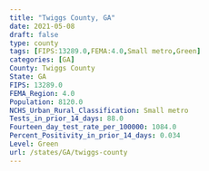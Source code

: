 ```yaml
---
title: "Twiggs County, GA"
date: 2021-05-08
draft: false
type: county
tags: [FIPS:13289.0,FEMA:4.0,Small metro,Green]
categories: [GA]
County: Twiggs County
State: GA
FIPS: 13289.0
FEMA_Region: 4.0
Population: 8120.0
NCHS_Urban_Rural_Classification: Small metro
Tests_in_prior_14_days: 88.0
Fourteen_day_test_rate_per_100000: 1084.0
Percent_Positivity_in_prior_14_days: 0.034
Level: Green
url: /states/GA/twiggs-county
---
```



